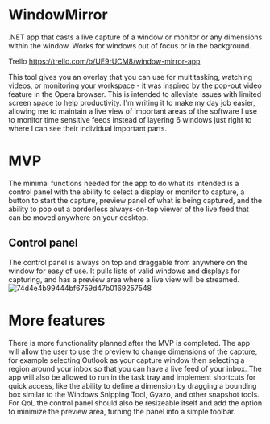 # WindowMirror
.NET app that casts a live capture of a window or monitor or any dimensions within the window. Works for windows out of focus or in the background. 

Trello https://trello.com/b/UE9rUCM8/window-mirror-app

This tool gives you an overlay that you can use for multitasking, watching videos, or monitoring your workspace - it was inspired by the pop-out video feature in the Opera browser. This is intended to alleviate issues with limited screen space to help productivity. I'm writing it to make my day job easier, allowing me to maintain a live view of important areas of the software I use to monitor time sensitive feeds instead of layering 6 windows just right to where I can see their individual important parts.

# MVP
The minimal functions needed for the app to do what its intended is a control panel with the ability to select a display or monitor to capture, a button to start the capture, preview panel of what is being captured, and the ability to pop out a borderless always-on-top viewer of the live feed that can be moved anywhere on your desktop.

## Control panel
The control panel is always on top and draggable from anywhere on the window for easy of use. It pulls lists of valid windows and displays for capturing, and has a preview area where a live view will be streamed.
![74d4e4b99444bf6759d47b0169257548](https://user-images.githubusercontent.com/14932139/115769875-0e870780-a37a-11eb-97c7-bc56cbdad0c3.gif)

# More features
There is more functionality planned after the MVP is completed. The app will allow the user to use the preview to change dimensions of the capture, for example selecting Outlook as your capture window then selecting a region around your inbox so that you can have a live feed of your inbox. The app will also be allowed to run in the task tray and implement shortcuts for quick access, like the ability to define a dimension by dragging a bounding box similar to the Windows Snipping Tool, Gyazo, and other snapshot tools. For QoL the control panel should also be resizeable itself and add the option to minimize the preview area, turning the panel into a simple toolbar.
